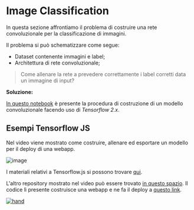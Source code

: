 # Image Classification

In questa sezione affrontiamo il problema di costruire una rete convoluzionale per la classificazione di immagini.

Il problema si può schematizzare come segue:

* Dataset contenente immagini e label;
* Architettura di rete convoluzionale;

> Come allenare la rete a prevedere correttamente i label corretti data un immagine di input?

**Soluzione:**

[In questo notebook](https://github.com/DeepLearningItalia/Computer-Vision-Hands-on/blob/main/Lectures_src/ImageClassification/ConvolutionalNN-TFKeras.ipynb) è presente la procedura di costruzione di un modello convoluzionale facendo uso di *Tensorflow 2.x*.

## Esempi Tensorflow JS

Nel video viene mostrato come costruire, allenare ed esportare un modello per il deploy di una webapp.

![image](https://user-images.githubusercontent.com/49638680/115159438-60d2da80-a093-11eb-806d-7f0c2374a74f.png)

I materiali relativi a Tensorflow.js si possono trovare [qui](https://github.com/DeepLearningItalia/Computer-Vision-Hands-on/blob/main/Lectures_src/ImageClassification/TFJS).

L'altro repository mostrato nel video può essere trovato [in questo spazio](https://github.com/oscar-defelice/handgesture.github.io).
Il codice lì presente costruisce una webapp e ne fa il deploy a [questo link](https://oscar-defelice.github.io/handgesture.github.io/).

<a href="https://oscar-defelice.github.io/handgesture.github.io/" rel="handgesture recognition" target="_blank">![hand](https://user-images.githubusercontent.com/49638680/114884954-7b445400-9e06-11eb-89d2-fe0c92962781.png)</a>
